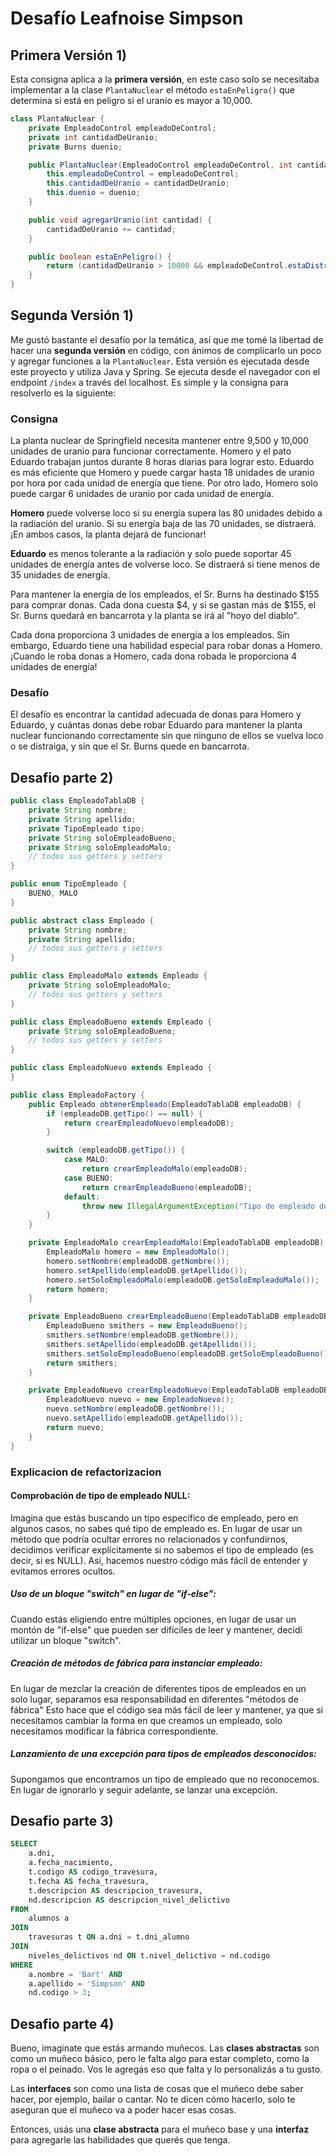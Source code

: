 # Desafío **Leafnoise** Simpson



## Primera Versión 1)

Esta consigna aplica a la **primera versión**, en este caso solo se necesitaba implementar a la clase `PlantaNuclear` el método `estaEnPeligro()` que determina si está en peligro si el uranio es mayor a 10,000.

```java
class PlantaNuclear {
    private EmpleadoControl empleadoDeControl;
    private int cantidadDeUranio;
    private Burns duenio;

    public PlantaNuclear(EmpleadoControl empleadoDeControl, int cantidadDeUranio, Burns duenio) {
        this.empleadoDeControl = empleadoDeControl;
        this.cantidadDeUranio = cantidadDeUranio;
        this.duenio = duenio;
    }

    public void agregarUranio(int cantidad) {
        cantidadDeUranio += cantidad;
    }

    public boolean estaEnPeligro() {
        return (cantidadDeUranio > 10000 && empleadoDeControl.estaDistraido()) || duenio.estaPobre();
    }
}
```
## Segunda Versión 1)

Me gustó bastante el desafío por la temática, así que me tomé la libertad de hacer una **segunda versión** en código, con ánimos de complicarlo un poco y agregar funciones a la `PlantaNuclear`. Esta versión es ejecutada desde este proyecto y utiliza Java y Spring. Se ejecuta desde el navegador con el endpoint `/index` a través del localhost. Es simple y la consigna para resolverlo es la siguiente:

### Consigna

La planta nuclear de Springfield necesita mantener entre 9,500 y 10,000 unidades de uranio para funcionar correctamente. Homero y el pato Eduardo trabajan juntos durante 8 horas diarias para lograr esto. Eduardo es más eficiente que Homero y puede cargar hasta 18 unidades de uranio por hora por cada unidad de energía que tiene. Por otro lado, Homero solo puede cargar 6 unidades de uranio por cada unidad de energía.

**Homero** puede volverse loco si su energía supera las 80 unidades debido a la radiación del uranio. Si su energía baja de las 70 unidades, se distraerá. ¡En ambos casos, la planta dejará de funcionar!

**Eduardo** es menos tolerante a la radiación y solo puede soportar 45 unidades de energía antes de volverse loco. Se distraerá si tiene menos de 35 unidades de energía.

Para mantener la energía de los empleados, el Sr. Burns ha destinado $155 para comprar donas. Cada dona cuesta $4, y si se gastan más de $155, el Sr. Burns quedará en bancarrota y la planta se irá al "hoyo del diablo".

Cada dona proporciona 3 unidades de energía a los empleados. Sin embargo, Eduardo tiene una habilidad especial para robar donas a Homero. ¡Cuando le roba donas a Homero, cada dona robada le proporciona 4 unidades de energía!

### Desafío

El desafío es encontrar la cantidad adecuada de donas para Homero y Eduardo, y cuántas donas debe robar Eduardo para mantener la planta nuclear funcionando correctamente sin que ninguno de ellos se vuelva loco o se distraiga, y sin que el Sr. Burns quede en bancarrota.



## Desafio parte 2)

```java
public class EmpleadoTablaDB {
    private String nombre;
    private String apellido;
    private TipoEmpleado tipo;
    private String soloEmpleadoBueno;
    private String soloEmpleadoMalo;
    // todos sus getters y setters
}

public enum TipoEmpleado {
    BUENO, MALO
}

public abstract class Empleado {
    private String nombre;
    private String apellido;
    // todos sus getters y setters
}

public class EmpleadoMalo extends Empleado {
    private String soloEmpleadoMalo;
    // todos sus getters y setters
}

public class EmpleadoBueno extends Empleado {
    private String soloEmpleadoBueno;
    // todos sus getters y setters
}

public class EmpleadoNuevo extends Empleado {
}

public class EmpleadoFactory {
    public Empleado obtenerEmpleado(EmpleadoTablaDB empleadoDB) {
        if (empleadoDB.getTipo() == null) {
            return crearEmpleadoNuevo(empleadoDB);
        }

        switch (empleadoDB.getTipo()) {
            case MALO:
                return crearEmpleadoMalo(empleadoDB);
            case BUENO:
                return crearEmpleadoBueno(empleadoDB);
            default:
                throw new IllegalArgumentException("Tipo de empleado desconocido: " + empleadoDB.getTipo());
        }
    }

    private EmpleadoMalo crearEmpleadoMalo(EmpleadoTablaDB empleadoDB) {
        EmpleadoMalo homero = new EmpleadoMalo();
        homero.setNombre(empleadoDB.getNombre());
        homero.setApellido(empleadoDB.getApellido());
        homero.setSoloEmpleadoMalo(empleadoDB.getSoloEmpleadoMalo());
        return homero;
    }

    private EmpleadoBueno crearEmpleadoBueno(EmpleadoTablaDB empleadoDB) {
        EmpleadoBueno smithers = new EmpleadoBueno();
        smithers.setNombre(empleadoDB.getNombre());
        smithers.setApellido(empleadoDB.getApellido());
        smithers.setSoloEmpleadoBueno(empleadoDB.getSoloEmpleadoBueno());
        return smithers;
    }

    private EmpleadoNuevo crearEmpleadoNuevo(EmpleadoTablaDB empleadoDB) {
        EmpleadoNuevo nuevo = new EmpleadoNuevo();
        nuevo.setNombre(empleadoDB.getNombre());
        nuevo.setApellido(empleadoDB.getApellido());
        return nuevo;
    }
}
```
 
### Explicacion de refactorizacion 

#### Comprobación de tipo de empleado NULL:
Imagina que estás buscando un tipo específico de empleado, pero en algunos casos, no sabes qué tipo de empleado es. En lugar de usar un método que podría ocultar errores no relacionados y confundirnos, decidimos verificar explícitamente si no sabemos el tipo de empleado (es decir, si es NULL). Así, hacemos nuestro código más fácil de entender y evitamos errores ocultos.


##### Uso de un bloque "switch" en lugar de "if-else":
Cuando estás eligiendo entre múltiples opciones, en lugar de usar un montón de "if-else" que pueden ser difíciles de leer y mantener, decidi utilizar un bloque "switch".

##### Creación de métodos de fábrica para instanciar empleado:
En lugar de mezclar la creación de diferentes tipos de empleados en un solo lugar, separamos esa responsabilidad en diferentes "métodos de fábrica"
Esto hace que el código sea más fácil de leer y mantener, ya que si necesitamos cambiar la forma en que creamos un empleado, solo necesitamos modificar la fábrica correspondiente.

##### Lanzamiento de una excepción para tipos de empleados desconocidos:
Supongamos que encontramos un tipo de empleado que no reconocemos. En lugar de ignorarlo y seguir adelante, se lanzar una excepción.

## Desafio parte 3)


```sql
SELECT 
    a.dni,
    a.fecha_nacimiento,
    t.codigo AS codigo_travesura,
    t.fecha AS fecha_travesura,
    t.descripcion AS descripcion_travesura,
    nd.descripcion AS descripcion_nivel_delictivo
FROM 
    alumnos a
JOIN 
    travesuras t ON a.dni = t.dni_alumno
JOIN 
    niveles_delictivos nd ON t.nivel_delictivo = nd.codigo
WHERE 
    a.nombre = 'Bart' AND 
    a.apellido = 'Simpson' AND 
    nd.codigo > 3;
```

## Desafio parte 4)
Bueno, imaginate que estás armando muñecos. Las **clases abstractas** son como un muñeco básico, pero le falta algo para estar completo, como la ropa o el peinado. Vos le agregás eso que falta y lo personalizás a tu gusto.

Las **interfaces** son como una lista de cosas que el muñeco debe saber hacer, por ejemplo, bailar o cantar. No te dicen cómo hacerlo, solo te aseguran que el muñeco va a poder hacer esas cosas.

Entonces, usás una **clase abstracta** para el muñeco base y una **interfaz** para agregarle las habilidades que querés que tenga.

